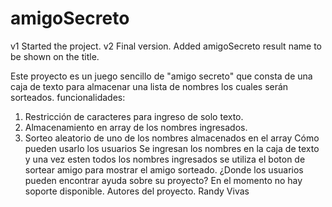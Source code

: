 # amigoSecreto
v1 Started the project.
v2 Final version. Added amigoSecreto result name to be shown on the title.

Este proyecto es un juego sencillo de "amigo secreto" que consta de una caja de texto para almacenar una lista de nombres los cuales serán sorteados. 
funcionalidades:
1. Restricción de caracteres para ingreso de solo texto.
2. Almacenamiento en array de los nombres ingresados.
3. Sorteo aleatorio de uno de los nombres almacenados en el array
Cómo pueden usarlo los usuarios
Se ingresan los nombres en la caja de texto y una vez esten todos los nombres ingresados se utiliza el boton de sortear amigo para mostrar el amigo sorteado.
¿Donde los usuarios pueden encontrar ayuda sobre su proyecto?
En el momento no hay soporte disponible.
Autores del proyecto.
Randy Vivas
